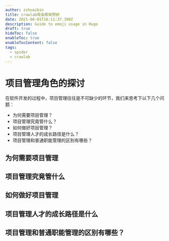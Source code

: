 ```yaml
---
author: zshuaibin
title: crawlab爬虫框架预研
date: 2021-06-01T16:11:37.390Z
description: Guide to emoji usage in Hugo
draft: true
hideToc: false
enableToc: true
enableTocContent: false
tags:
  - spider
  - crawlab
---
```


# 项目管理角色的探讨

在软件开发的过程中，项目管理往往是不可缺少的环节，我们来思考下以下几个问题：

* 为何需要项目管理？
* 项目管理究竟管什么？
* 如何做好项目管理？
* 项目管理人才的成长路径是什么？
* 项目管理和普通职能管理的区别有哪些？

## 为何需要项目管理



## 项目管理究竟管什么



## 如何做好项目管理



## 项目管理人才的成长路径是什么



## 项目管理和普通职能管理的区别有哪些？

